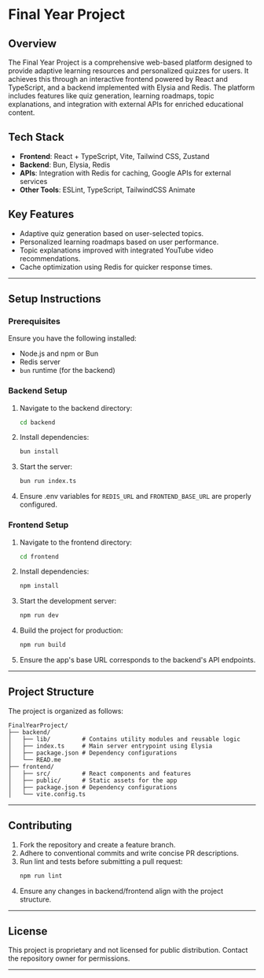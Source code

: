 # Final Year Project

## Overview
The Final Year Project is a comprehensive web-based platform designed to provide adaptive learning resources and personalized quizzes for users. It achieves this through an interactive frontend powered by React and TypeScript, and a backend implemented with Elysia and Redis. The platform includes features like quiz generation, learning roadmaps, topic explanations, and integration with external APIs for enriched educational content.

## Tech Stack
- **Frontend**: React + TypeScript, Vite, Tailwind CSS, Zustand
- **Backend**: Bun, Elysia, Redis
- **APIs**: Integration with Redis for caching, Google APIs for external services
- **Other Tools**: ESLint, TypeScript, TailwindCSS Animate

## Key Features
- Adaptive quiz generation based on user-selected topics.
- Personalized learning roadmaps based on user performance.
- Topic explanations improved with integrated YouTube video recommendations.
- Cache optimization using Redis for quicker response times.

---

## Setup Instructions

### Prerequisites
Ensure you have the following installed:
- Node.js and npm or Bun
- Redis server
- `bun` runtime (for the backend)

### Backend Setup
1. Navigate to the backend directory:
   ```bash
   cd backend
   ```
2. Install dependencies:
   ```bash
   bun install
   ```
3. Start the server:
   ```bash
   bun run index.ts
   ```
4. Ensure .env variables for `REDIS_URL` and `FRONTEND_BASE_URL` are properly configured.

### Frontend Setup
1. Navigate to the frontend directory:
   ```bash
   cd frontend
   ```
2. Install dependencies:
   ```bash
   npm install
   ```
3. Start the development server:
   ```bash
   npm run dev
   ```
4. Build the project for production:
   ```bash
   npm run build
   ```
5. Ensure the app's base URL corresponds to the backend's API endpoints.

---

## Project Structure
The project is organized as follows:
```
FinalYearProject/
├── backend/
│   ├── lib/         # Contains utility modules and reusable logic
│   ├── index.ts     # Main server entrypoint using Elysia
│   ├── package.json # Dependency configurations
│   └── READ.me       
├── frontend/
│   ├── src/         # React components and features
│   ├── public/      # Static assets for the app
│   ├── package.json # Dependency configurations
│   └── vite.config.ts
```

---

## Contributing
1. Fork the repository and create a feature branch.
2. Adhere to conventional commits and write concise PR descriptions.
3. Run lint and tests before submitting a pull request:
   ```bash
   npm run lint
   ```
4. Ensure any changes in backend/frontend align with the project structure.

---

## License
This project is proprietary and not licensed for public distribution. Contact the repository owner for permissions.

--- 

